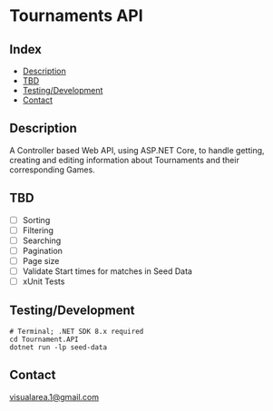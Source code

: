 # Tournaments API

## Index
- [Description](#description)
- [TBD](#tbd)
- [Testing/Development](#testingdevelopment)
- [Contact](#contact)

## Description
A Controller based Web API, using ASP.NET Core, to handle getting, creating and 
editing information about Tournaments and their corresponding Games.

## TBD
- [ ] Sorting
- [ ] Filtering
- [ ] Searching
- [ ] Pagination
- [ ] Page size
- [ ] Validate Start times for matches in Seed Data
- [ ] xUnit Tests

## Testing/Development
```
# Terminal; .NET SDK 8.x required
cd Tournament.API
dotnet run -lp seed-data
```

## Contact
[visualarea.1@gmail.com](mailto:visualarea.1@gmail.com)
